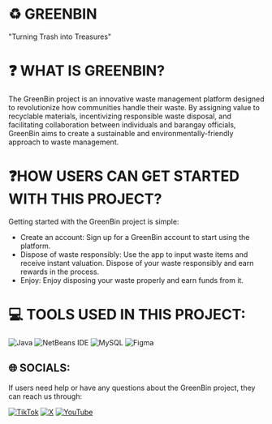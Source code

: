 # ♻️ GREENBIN
"Turning Trash into Treasures"
# ❓ WHAT IS GREENBIN?
The GreenBin project is an innovative waste management platform designed to revolutionize how communities handle their waste. By assigning value to recyclable materials, incentivizing responsible waste disposal, and facilitating collaboration between individuals and barangay officials, GreenBin aims to create a sustainable and environmentally-friendly approach to waste management.
# 
# ❓HOW USERS CAN GET STARTED WITH THIS PROJECT?
  Getting started with the GreenBin project is simple:

  * Create an account: Sign up for a GreenBin account to start using the platform.
  * Dispose of waste responsibly: Use the app to input waste items and receive instant valuation. Dispose of your waste responsibly and earn rewards in the process.
  * Enjoy: Enjoy disposing your waste properly and earn funds from it.

# 💻 TOOLS USED IN THIS PROJECT:
![Java](https://img.shields.io/badge/java-%23ED8B00.svg?style=for-the-badge&logo=openjdk&logoColor=white) ![NetBeans IDE](https://img.shields.io/badge/NetBeansIDE-1B6AC6.svg?style=for-the-badge&logo=apache-netbeans-ide&logoColor=white) ![MySQL](https://img.shields.io/badge/mysql-%2300000f.svg?style=for-the-badge&logo=mysql&logoColor=white) ![Figma](https://img.shields.io/badge/figma-%23F24E1E.svg?style=for-the-badge&logo=figma&logoColor=white)

## 🌐 SOCIALS:
If users need help or have any questions about the GreenBin project, they can reach us through: 

[![TikTok](https://img.shields.io/badge/TikTok-%23000000.svg?logo=TikTok&logoColor=white)](https://tiktok.com/@greenbin2204) [![X](https://img.shields.io/badge/X-black.svg?logo=X&logoColor=white)](https://x.com/greenbin202404) [![YouTube](https://img.shields.io/badge/YouTube-%23FF0000.svg?logo=YouTube&logoColor=white)](https://youtube.com/@GREENBIN2204) 

